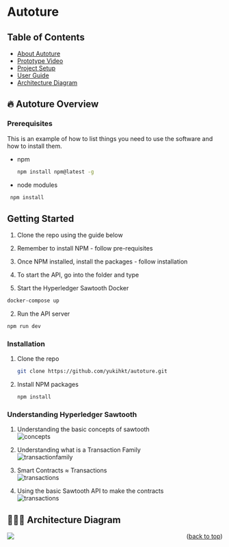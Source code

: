 # Autoture

## Table of Contents
* [About Autoture]()
* [Prototype Video]()
* [Project Setup]()
* [User Guide]()
* [Architecture Diagram]()

## 🔥 Autoture Overview
### Prerequisites

This is an example of how to list things you need to use the software and how to install them.
* npm
  ```sh
  npm install npm@latest -g
  ```

* node modules
 ```sh
  npm install 
  ```


<!-- GETTING STARTED -->
## Getting Started

1. Clone the repo using the guide below
2. Remember to install NPM - follow pre-requisites
3. Once NPM installed, install the packages - follow installation
4. To start the API, go into the folder and type


1. Start the Hyperledger Sawtooth Docker
```sh
docker-compose up
```
2. Run the API server
```sh
npm run dev
```

### Installation

1. Clone the repo
   ```sh
   git clone https://github.com/yukihkt/autoture.git
   ```
2. Install NPM packages
   ```sh
   npm install
   ```



### Understanding Hyperledger Sawtooth 

1. Understanding the basic concepts of sawtooth\
![concepts](https://i.ibb.co/sjwsLTF/Screenshot-2022-05-23-at-11-32-17-PM.png)

2. Understanding what is a Transaction Family\
![transactionfamily](https://i.ibb.co/hYHNHY3/Screenshot-2022-05-23-at-11-42-45-PM.png)

3. Smart Contracts ≈ Transactions\
![transactions](https://i.ibb.co/bb3Cr9X/Screenshot-2022-05-23-at-11-42-59-PM.png)

4. Using the basic Sawtooth API to make the contracts\
![transactions](https://i.ibb.co/6mPwf4k/Screenshot-2022-05-24-at-12-07-41-AM.png)


## 🧑🏻‍💻 Architecture Diagram
<img src="https://i.ibb.co/xsy1d81/Blank-diagram-GCP-horizontal-framework-7.png" align="left" >



<p align="right">(<a href="#top">back to top</a>)</p>
